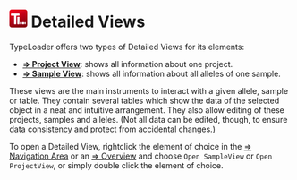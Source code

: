 # ![Icon](images/TypeLoader_32.png) Detailed Views 

TypeLoader offers two types of Detailed Views for its elements:

  * **[=> Project View](view_project.md)**: shows all information about one project.
  * **[=> Sample View](view_sample.md)**: shows all information about all alleles of one sample.

These views are the main instruments to interact with a given allele, sample or table. They contain several tables which show the data of the selected object in a neat and intuitive arrangement. They also allow editing of these projects, samples and alleles. (Not all data can be edited, though, to ensure data consistency and protect from accidental changes.)

To open a Detailed View, rightclick the element of choice in the [=> Navigation Area](navigation.md) or an [=> Overview](overviews.md) and choose ``Open SampleView`` or ``Open ProjectView``, or simply double click the element of choice.
